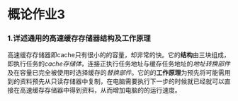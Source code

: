 # 概论作业3

### 1.详述通用的高速缓存存储器结构及工作原理

高速缓存存储器即cache只有很小的的容量，却非常的快。它的**结构**由三块组成，即执行任务的*cache存储体*，连接正执行任务地址与缓存任务地址的*地址转换部件*及在容量已完全被使用时选择缓存的*替换部件*。它的的**工作原理**为预先将可能需用到的资料预先从只读存储器中复制，在电脑需要执行下一步的时候就已经就可以直接在高速缓存存储器中得到资料，从而增加电脑的的运行速度。
